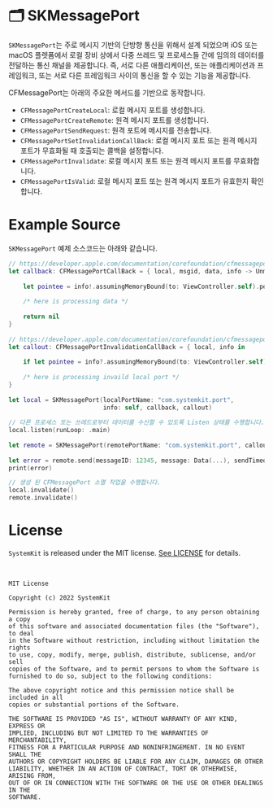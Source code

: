 # 🗂 SKMessagePort

`SKMessagePort`는 주로 메시지 기반의 단방향 통신을 위해서 설계 되었으며 iOS 또는 macOS 플렛폼에서 로컬 장비 상에서 다중 쓰레드 및 프로세스들 간에 임의의 데이터를 전달하는 통신 채널을 제공합니다. 즉, 서로 다른 애플리케이션, 또는 애플리케이션과 프레임워크, 또는 서로 다른 프레임워크 사이의 통신을 할 수 있는 기능을 제공합니다.

</p>

CFMessagePort는 아래의 주요한 메서드를 기반으로 동작합니다.

* `CFMessagePortCreateLocal`: 로컬 메시지 포트를 생성합니다.
* `CFMessagePortCreateRemote`: 원격 메시지 포트를 생성합니다.
* `CFMessagePortSendRequest`: 원격 포트에 메시지를 전송합니다.
* `CFMessagePortSetInvalidationCallBack`: 로컬 메시지 포트 또는 원격 메시지 포트가 무효화될 때 호출되는 콜백을 설정합니다.
* `CFMessagePortInvalidate`: 로컬 메시지 포트 또는 원격 메시지 포트를 무효화합니다.
* `CFMessagePortIsValid`: 로컬 메시지 포트 또는 원격 메시지 포트가 유효한지 확인합니다.

# Example Source

`SKMessagePort` 예제 소스코드는 아래와 같습니다.

```Swift
// https://developer.apple.com/documentation/corefoundation/cfmessageportcallback
let callback: CFMessagePortCallBack = { local, msgid, data, info -> Unmanaged<CFData>? in
            
    let pointee = info!.assumingMemoryBound(to: ViewController.self).pointee
            
    /* here is processing data */
            
    return nil
}
        
// https://developer.apple.com/documentation/corefoundation/cfmessageportinvalidationcallback
let callout: CFMessagePortInvalidationCallBack = { local, info in
            
    if let pointee = info?.assumingMemoryBound(to: ViewController.self).pointee { ... } 
            
    /* here is processing invaild local port */
}
            
let local = SKMessagePort(localPortName: "com.systemkit.port",
                          info: self, callback, callout)
        
// 다른 프로세스 또는 쓰레드로부터 데이터를 수신할 수 있도록 Listen 상태를 수행합니다.
local.listen(runLoop: .main)
        
let remote = SKMessagePort(remotePortName: "com.systemkit.port", callout)
        
let error = remote.send(messageID: 12345, message: Data(...), sendTimeout: 1, recvTimeout: 1)
print(error)

// 생성 된 CFMessagePort 소멸 작업을 수행합니다.
local.invalidate()
remote.invalidate()
```

# License

`SystemKit` is released under the MIT license. [See LICENSE](https://github.com/ChangYeop-Yang/Apple-SystemKit/blob/main/LICENSE) for details.

</br>

```TEXT
MIT License

Copyright (c) 2022 SystemKit

Permission is hereby granted, free of charge, to any person obtaining a copy
of this software and associated documentation files (the "Software"), to deal
in the Software without restriction, including without limitation the rights
to use, copy, modify, merge, publish, distribute, sublicense, and/or sell
copies of the Software, and to permit persons to whom the Software is
furnished to do so, subject to the following conditions:

The above copyright notice and this permission notice shall be included in all
copies or substantial portions of the Software.

THE SOFTWARE IS PROVIDED "AS IS", WITHOUT WARRANTY OF ANY KIND, EXPRESS OR
IMPLIED, INCLUDING BUT NOT LIMITED TO THE WARRANTIES OF MERCHANTABILITY,
FITNESS FOR A PARTICULAR PURPOSE AND NONINFRINGEMENT. IN NO EVENT SHALL THE
AUTHORS OR COPYRIGHT HOLDERS BE LIABLE FOR ANY CLAIM, DAMAGES OR OTHER
LIABILITY, WHETHER IN AN ACTION OF CONTRACT, TORT OR OTHERWISE, ARISING FROM,
OUT OF OR IN CONNECTION WITH THE SOFTWARE OR THE USE OR OTHER DEALINGS IN THE
SOFTWARE.
```

